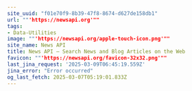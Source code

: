 ```yaml
---
site_uuid: "f01e70f9-8b39-47f8-8674-d627de158db1"
url: ""'https://newsapi.org'""
tags:
- Data-Utilities
image: ""'https://newsapi.org/apple-touch-icon.png'""
site_name: News API
title: News API – Search News and Blog Articles on the Web
favicon: ""'https://newsapi.org/favicon-32x32.png'""
last_jina_request: '2025-03-09T06:45:19.559Z'
jina_error: "Error occurred"
og_last_fetch: 2025-03-07T05:19:01.833Z
---
```


